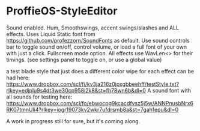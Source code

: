 # ProffieOS-StyleEditor

Sound enabled. Hum, Smoothswings, accent swings/slashes and ALL effects.
Uses Liquid Static font from https://github.com/profezzorn/SoundFonts as default.
Use sound controls bar to toggle sound on/off, control volume, or load a full font of your own with just a click.
Fullscreen mode option.
All effects use WavLen<> for their timings. (see settings panel to toggle on, or use a global value)

a test blade style that just does a different color wipe for each effect can be had here:
https://www.dropbox.com/scl/fi/kv3ja216z0jpxgbbeehff/testStyle.txt?rlkey=edjplu9s4dt3we30cp958i2k8&st=fh78wn6b&dl=0
A sound font with all sounds for testing here:
https://www.dropbox.com/scl/fo/ebwocpg9kcacdfvsz5j5w/ANNPnusbNrx6RK07tmnUli4?rlkey=iogr19073ky2wkr7ufdrsmb8a&st=7gah1epu&dl=0

A work in progress still for sure, but it's coming along.
